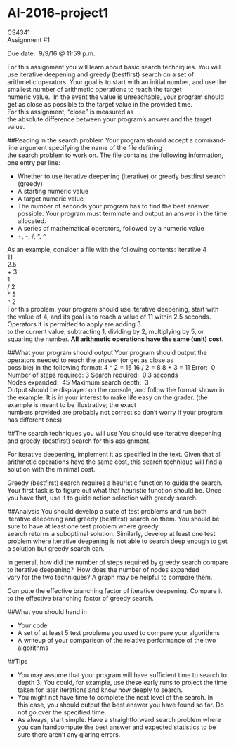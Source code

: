 # AI-2016-project1


CS4341  
Assignment #1  

Due date:  9/9/16 @ 11:59 p.m.

For this assignment you will learn about basic search techniques. You will use iterative
deepening and greedy (best­first) search on a set of arithmetic operators. Your goal is to start
with an initial number, and use the smallest number of arithmetic operations to reach the target
numeric value.  In the event the value is unreachable, your program should get as close as
possible to the target value in the provided time. For this assignment, “close” is measured as
the absolute difference between your program’s answer and the target value.

##Reading in the search problem
Your program should accept a command­line argument specifying the name of the file defining
the search problem to work on. The file contains the following information, one entry per line:

- Whether to use iterative deepening (iterative) or greedy best­first search (greedy)
- A starting numeric value
- A target numeric value
- The number of seconds your program has to find the best answer possible. Your
program must​ terminate and output an answer in the time allocated.
- A series of mathematical operators, followed by a numeric value
- +, -­, /, *, ^

As an example, consider a file with the following contents:
iterative
4  
11  
2.5  
+ 3  
­1  
/ 2  
* 5  
^ 2  
For this problem, your program should use iterative deepening, start with the value of 4, and its
goal is to reach a value of 11 within 2.5 seconds. Operators it is permitted to apply are adding 3
to the current value, subtracting 1, dividing by 2, multiplying by 5, or squaring the number. **All
arithmetic operations have the same (unit) cost.**

##What your program should output
Your program should output the operators needed to reach the answer (or get as close as
possible) in the following format:
4 ^ 2 = 16
16 / 2 = 8
8 + 3 = 11
Error:  0
Number of steps required: 3
Search required:  0.3 seconds
Nodes expanded:  45
Maximum search depth:  3
Output should be displayed on the console, and follow the format shown in the example. It is in
your interest to make life easy on the grader. (the example is meant to be illustrative; the exact
numbers provided are probably not correct so don’t worry if your program has different ones)

##The search techniques you will use
You should use iterative deepening and greedy (best­first) search for this assignment.

For iterative deepening, implement it as specified in the text. Given that all arithmetic
operations have the same cost, this search technique will find a solution with the minimal cost.

Greedy (best­first) search requires a heuristic function to guide the search. Your first task is to
figure out what that heuristic function should be. Once you have that, use it to guide action
selection with greedy search.

##Analysis
You should develop a suite of test problems and run both iterative deepening and greedy
(best­first) search on them. You should be sure to have at least one test problem where greedy
search returns a suboptimal solution. Similarly, develop at least one test problem where
iterative deepening is not able to search deep enough to get a solution but greedy search can.

In general, how did the number of steps required by greedy search compare to iterative
deepening?  How does the number of nodes expanded vary for the two techniques? A graph
may be helpful to compare them.

Compute the effective branching factor of iterative deepening. Compare it to the effective
branching factor of greedy search.

##What you should hand in
- Your code
- A set of at least 5 test problems you used to compare your algorithms
- A writeup of your comparison of the relative performance of the two algorithms

##Tips
- You may assume that your program will have sufficient time to search to depth 3. You
could, for example, use these early runs to project the time taken for later iterations and
know how deeply to search.
- You might not have time to complete the next level of the search. In this case, you
should output the best answer you have found so far. Do not go over the specified time.
- As always, start simple. Have a straightforward search problem where you can
hand­compute the best answer and expected statistics to be sure there aren’t any
glaring errors.